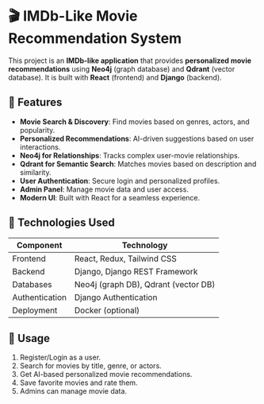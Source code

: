 # 🎬 IMDb-Like Movie Recommendation System

This project is an **IMDb-like application** that provides **personalized movie recommendations** using **Neo4j** (graph database) and **Qdrant** (vector database). It is built with **React** (frontend) and **Django** (backend).

## 📌 Features
- **Movie Search & Discovery**: Find movies based on genres, actors, and popularity.
- **Personalized Recommendations**: AI-driven suggestions based on user interactions.
- **Neo4j for Relationships**: Tracks complex user-movie relationships.
- **Qdrant for Semantic Search**: Matches movies based on description and similarity.
- **User Authentication**: Secure login and personalized profiles.
- **Admin Panel**: Manage movie data and user access.
- **Modern UI**: Built with React for a seamless experience.

## 🚀 Technologies Used
| Component  | Technology |
|------------|------------|
| Frontend   | React, Redux, Tailwind CSS |
| Backend    | Django, Django REST Framework |
| Databases  | Neo4j (graph DB), Qdrant (vector DB) |
| Authentication | Django Authentication |
| Deployment | Docker (optional) |

## 📖 Usage
1. Register/Login as a user.
2. Search for movies by title, genre, or actors.
3. Get AI-based personalized movie recommendations.
4. Save favorite movies and rate them.
5. Admins can manage movie data.
